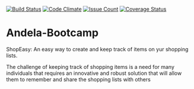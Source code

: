 [![Build Status](https://travis-ci.org/pktahinduka/shopeasy-flask-rest-api.svg?branch=master)](https://travis-ci.org/pktahinduka/shopeasy-flask-rest-api)
[![Code Climate](https://codeclimate.com/github/Sebuliba-Adrian/Andela-SLC--3/badges/gpa.svg)](https://codeclimate.com/github/Sebuliba-Adrian/Andela-SLC--3)
[![Issue Count](https://codeclimate.com/github/Sebuliba-Adrian/Andela-SLC--3/badges/issue_count.svg)](https://codeclimate.com/github/Sebuliba-Adrian/Andela-SLC--3)
[![Coverage Status](https://coveralls.io/repos/github/Sebuliba-Adrian/Andela-SLC--3/badge.svg?branch=master)](https://coveralls.io/github/Sebuliba-Adrian/Andela-SLC--3?branch=master)

# Andela-Bootcamp

ShopEasy: An easy way to create and keep track of items on yur shopping lists.

The challenge of keeping track of shopping items is a need for many individuals that requires an innovative and robust solution that will allow them to remember and share the shopping lists with others


